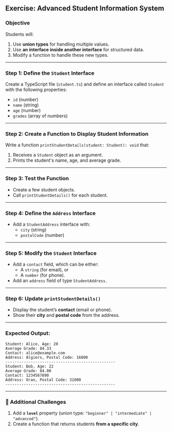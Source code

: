 ## **Exercise: Advanced Student Information System**
### **Objective**  
Students will:  
1. Use **union types** for handling multiple values.  
2. Use **an interface inside another interface** for structured data.  
3. Modify a function to handle these new types.  

---

### **Step 1: Define the `Student` Interface**  
Create a TypeScript file (`student.ts`) and define an interface called `Student` with the following properties:
- `id` (number)
- `name` (string)
- `age` (number)
- `grades` (array of numbers)

---

### **Step 2: Create a Function to Display Student Information**  
Write a function `printStudentDetails(student: Student): void` that:
1. Receives a `Student` object as an argument.
2. Prints the student's name, age, and average grade.

---

### **Step 3: Test the Function**  
- Create a few student objects.
- Call `printStudentDetails()` for each student.

---

### **Step 4: Define the `Address` Interface**  
- Add a `StudentAddress` interface with:  
  - `city` (string)  
  - `postalCode` (number)  

---

### **Step 5: Modify the `Student` Interface**  
- Add a `contact` field, which can be either:  
  - A `string` (for email), or  
  - A `number` (for phone).  
- Add an `address` field of type `StudentAddress`.  

---

### **Step 6: Update `printStudentDetails()`**  
- Display the student’s **contact** (email or phone).  
- Show their **city** and **postal code** from the address.  

---

### **Expected Output:**
```
Student: Alice, Age: 20
Average Grade: 84.33
Contact: alice@example.com
Address: Algiers, Postal Code: 16000
------------------------------------------------
Student: Bob, Age: 22
Average Grade: 84.00
Contact: 1234567890
Address: Oran, Postal Code: 31000
------------------------------------------------
```

---

### **🔹 Additional Challenges**
1. Add a **`level`** property (union type: `"beginner" | "intermediate" | "advanced"`).  
2. Create a function that returns students **from a specific city**.  

